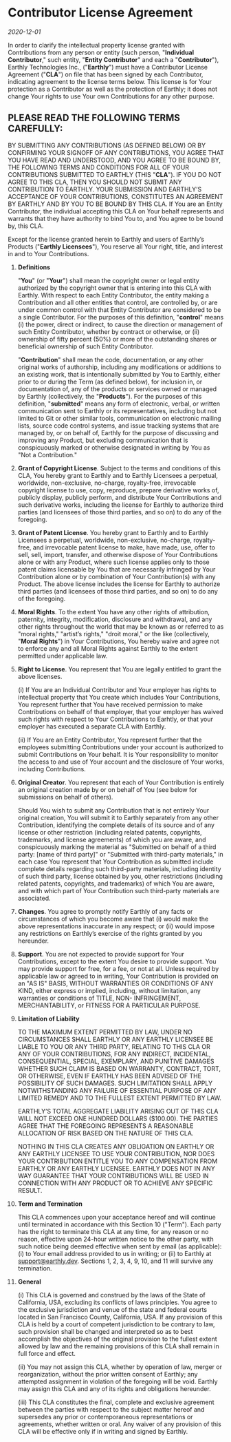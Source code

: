 # Contributor License Agreement

*2020-12-01*

In order to clarify the intellectual property license granted with Contributions from any person or entity (such person, "**Individual Contributor**," such entity, "**Entity Contributor**" and each a "**Contributor**"), Earthly Technologies Inc., ("**Earthly**") must have a Contributor License Agreement ("**CLA**") on file that has been signed by each Contributor, indicating agreement to the license terms below. This license is for Your protection as a Contributor as well as the protection of Earthly; it does not change Your rights to use Your own Contributions for any other purpose.

## PLEASE READ THE FOLLOWING TERMS CAREFULLY:

BY SUBMITTING ANY CONTRIBUTIONS (AS DEFINED BELOW) OR BY CONFIRMING YOUR SIGNOFF OF ANY CONTRIBUTIONS, YOU AGREE THAT YOU HAVE READ AND UNDERSTOOD, AND YOU AGREE TO BE BOUND BY, THE FOLLOWING TERMS AND CONDITIONS FOR ALL OF YOUR CONTRIBUTIONS SUBMITTED TO EARTHLY (THIS "**CLA**"). IF YOU DO NOT AGREE TO THIS CLA, THEN YOU SHOULD NOT SUBMIT ANY CONTRIBUTION TO EARTHLY. YOUR SUBMISSION AND EARTHLY’S ACCEPTANCE OF YOUR CONTRIBUTIONS, CONSTITUTES AN AGREEMENT BY EARTHLY AND BY YOU TO BE BOUND BY THIS CLA. If You are an Entity Contributor, the individual accepting this CLA on Your behalf represents and warrants that they have authority to bind You to, and You agree to be bound by, this CLA.

Except for the license granted herein to Earthly and users of Earthly’s Products ("**Earthly Licensees**"), You reserve all Your right, title, and interest in and to Your Contributions.

1. **Definitions**

   "**You**" (or "**Your**") shall mean the copyright owner or legal entity authorized by the copyright owner that is entering into this CLA with Earthly. With respect to each Entity Contributor, the entity making a Contribution and all other entities that control, are controlled by, or are under common control with that Entity Contributor are considered to be a single Contributor. For the purposes of this definition, "**control**" means (i) the power, direct or indirect, to cause the direction or management of such Entity Contributor, whether by contract or otherwise, or (ii) ownership of fifty percent (50%) or more of the outstanding shares or beneficial ownership of such Entity Contributor.

   "**Contribution**" shall mean the code, documentation, or any other original works of authorship, including any modifications or additions to an existing work, that is intentionally submitted by You to Earthly, either prior to or during the Term (as defined below), for inclusion in, or documentation of, any of the products or services owned or managed by Earthly (collectively, the "**Products**"). For the purposes of this definition, "**submitted**" means any form of electronic, verbal, or written communication sent to Earthly or its representatives, including but not limited to Git or other similar tools, communication on electronic mailing lists, source code control systems, and issue tracking systems that are managed by, or on behalf of, Earthly for the purpose of discussing and improving any Product, but excluding communication that is conspicuously marked or otherwise designated in writing by You as "Not a Contribution."

2. **Grant of Copyright License**. Subject to the terms and conditions of this CLA, You hereby grant to Earthly and to Earthly Licensees a perpetual, worldwide, non-exclusive, no-charge, royalty-free, irrevocable copyright license to use, copy, reproduce, prepare derivative works of, publicly display, publicly perform, and distribute Your Contributions and such derivative works, including the license for Earthly to authorize third parties (and licensees of those third parties, and so on) to do any of the foregoing.

3. **Grant of Patent License**. You hereby grant to Earthly and to Earthly Licensees a perpetual, worldwide, non-exclusive, no-charge, royalty-free, and irrevocable patent license to make, have made, use, offer to sell, sell, import, transfer, and otherwise dispose of Your Contributions alone or with any Product, where such license applies only to those patent claims licensable by You that are necessarily infringed by Your Contribution alone or by combination of Your Contribution(s) with any Product. The above license includes the license for Earthly to authorize third parties (and licensees of those third parties, and so on) to do any of the foregoing.

4. **Moral Rights**. To the extent You have any other rights of attribution, paternity, integrity, modification, disclosure and withdrawal, and any other rights throughout the world that may be known as or referred to as "moral rights," "artist’s rights," "droit moral," or the like (collectively, "**Moral Rights**") in Your Contributions, You hereby waive and agree not to enforce any and all Moral Rights against Earthly to the extent permitted under applicable law.

5. **Right to License**. You represent that You are legally entitled to grant the above licenses.

   (i) If You are an Individual Contributor and Your employer has rights to intellectual property that You create which includes Your Contributions, You represent further that You have received permission to make Contributions on behalf of that employer, that your employer has waived such rights with respect to Your Contributions to Earhtly, or that your employer has executed a separate CLA with Earthly.

   (ii) If You are an Entity Contributor, You represent further that the employees submitting Contributions under your account is authorized to submit Contributions on Your behalf. It is Your responsibility to monitor the access to and use of Your account and the disclosure of Your works, including Contributions. 

6. **Original Creator**. You represent that each of Your Contribution is entirely an original creation made by or on behalf of You (see below for submissions on behalf of others).

   Should You wish to submit any Contribution that is not entirely Your original creation, You will submit it to Earthly separately from any other Contribution, identifying the complete details of its source and of any license or other restriction (including related patents, copyrights, trademarks, and license agreements) of which you are aware, and conspicuously marking the material as "Submitted on behalf of a third party: [name of third party]" or "Submitted with third-party materials," in each case You represent that Your Contribution as submitted include complete details regarding such third-party materials, including identity of such third party, license obtained by you, other restrictions (including related patents, copyrights, and trademarks) of which You are aware, and with which part of Your Contribution such third-party materials are associated.

7. **Changes**. You agree to promptly notify Earthly of any facts or circumstances of which you become aware that (i) would make the above representations inaccurate in any respect; or (ii) would impose any restrictions on Earthly’s exercise of the rights granted by you hereunder.

8. **Support**. You are not expected to provide support for Your Contributions, except to the extent You desire to provide support. You may provide support for free, for a fee, or not at all. Unless required by applicable law or agreed to in writing, Your Contribution is provided on an "AS IS" BASIS, WITHOUT WARRANTIES OR CONDITIONS OF ANY KIND, either express or implied, including, without limitation, any warranties or conditions of TITLE, NON- INFRINGEMENT, MERCHANTABILITY, or FITNESS FOR A PARTICULAR PURPOSE.

9. **Limitation of Liability**

   TO THE MAXIMUM EXTENT PERMITTED BY LAW, UNDER NO CIRCUMSTANCES SHALL EARTHLY OR ANY EARTHLY LICENSEE BE LIABLE TO YOU OR ANY THIRD PARTY, RELATING TO THIS CLA OR ANY OF YOUR CONTRIBUTIONS, FOR ANY INDIRECT, INCIDENTAL, CONSEQUENTIAL, SPECIAL, EXEMPLARY, AND PUNITIVE DAMAGES WHETHER SUCH CLAIM IS BASED ON WARRANTY, CONTRACT, TORT, OR OTHERWISE, EVEN IF EARTHLY HAS BEEN ADVISED OF THE POSSIBILITY OF SUCH DAMAGES. SUCH LIMITATION SHALL APPLY NOTWITHSTANDING ANY FAILURE OF ESSENTIAL PURPOSE OF ANY LIMITED REMEDY AND TO THE FULLEST EXTENT PERMITTED BY LAW. 

   EARTHLY’S TOTAL AGGREGATE LIABILITY ARISING OUT OF THIS CLA WILL NOT EXCEED ONE HUNDRED DOLLARS ($100.00). THE PARTIES AGREE THAT THE FOREGOING REPRESENTS A REASONABLE ALLOCATION OF RISK BASED ON THE NATURE OF THIS CLA.

   NOTHING IN THIS CLA CREATES ANY OBLIGATION ON EARTHLY OR ANY EARTHLY LICENSEE TO USE YOUR CONTRIBUTION, NOR DOES YOUR CONTRIBUTION ENTITLE YOU TO ANY COMPENSATION FROM EARTHLY OR ANY EARTHLY LICENSEE. EARTHLY DOES NOT IN ANY WAY GUARANTEE THAT YOUR CONTRIBUTIONS WILL BE USED IN CONNECTION WITH ANY PRODUCT OR TO ACHIEVE ANY SPECIFIC RESULT.

10. **Term and Termination**

    This CLA commences upon your acceptance hereof and will continue until terminated in accordance with this Section 10 ("Term"). Each party has the right to terminate this CLA at any time, for any reason or no reason, effective upon 24-hour written notice to the other party, with such notice being deemed effective when sent by email (as applicable): (i) to Your email address provided to us in writing; or (ii) to Earthly at support@earthly.dev. Sections 1, 2, 3, 4, 9, 10, and 11 will survive any termination.

11. **General**

    (i) This CLA is governed and construed by the laws of the State of California, USA, excluding its conflicts of laws principles. You agree to the exclusive jurisdiction and venue of the state and federal courts located in San Francisco County, California, USA. If any provision of this CLA is held by a court of competent jurisdiction to be contrary to law, such provision shall be changed and interpreted so as to best accomplish the objectives of the original provision to the fullest extent allowed by law and the remaining provisions of this CLA shall remain in full force and effect.

    (ii) You may not assign this CLA, whether by operation of law, merger or reorganization, without the prior written consent of Earthly; any attempted assignment in violation of the foregoing will be void. Earthly may assign this CLA and any of its rights and obligations hereunder.

    (iii) This CLA constitutes the final, complete and exclusive agreement between the parties with respect to the subject matter hereof and supersedes any prior or contemporaneous representations or agreements, whether written or oral. Any waiver of any provision of this CLA will be effective only if in writing and signed by Earthly.
